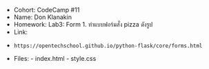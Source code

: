 - Cohort: CodeCamp #11
- Name: Don Klanakin
- Homework:
      Lab3: Form
         1. ทำแบบฟอร์มสั่ง pizza ดังรูป
- Link:
-     https://opentechschool.github.io/python-flask/core/forms.html
- Files:
      - index.html
      - style.css
